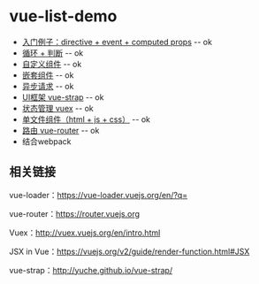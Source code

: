 # vue-list-demo

* [入门例子：directive + event + computed props](./getting-started) -- ok
* [循环 + 判断](./for-if) -- ok
* [自定义组件](./component) -- ok
* [嵌套组件](./nexted-components) -- ok
* [异步请求](./async-actions) -- ok
* [UI框架 vue-strap](./vue-strap) -- ok
* [状态管理 vuex](./state-management) -- ok
* [单文件组件（html + js + css）](./single-file-component) -- ok
* [路由 vue-router](./use-router) -- ok
* 结合webpack

## 相关链接

vue-loader：https://vue-loader.vuejs.org/en/?q=

vue-router：https://router.vuejs.org

Vuex：http://vuex.vuejs.org/en/intro.html

JSX in Vue：https://vuejs.org/v2/guide/render-function.html#JSX

vue-strap：http://yuche.github.io/vue-strap/
